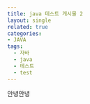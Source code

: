 ```yaml
---
title: java 테스트 게시물 2
layout: single
related: true
categories:
- JAVA
tags:
  - 자바
  - java
  - 테스트
  - test
---
```


안녕안녕
